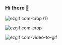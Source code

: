 ### Hi there 👋

<!--
**Amit506/Amit506** is a ✨ _special_ ✨ repository because its `README.md` (this file) appears on your GitHub profile.

Here are some ideas to get you started:

- 🔭 I’m currently working on ...
- 🌱 I’m currently learning ...
- 👯 I’m looking to collaborate on ...
- 🤔 I’m looking for help with ...
- 💬 Ask me about ...
- 📫 How to reach me: ...
- 😄 Pronouns: ...
- ⚡ Fun fact: ...
-->

![ezgif com-crop (1)](https://user-images.githubusercontent.com/65785786/108027117-a5b8a180-704f-11eb-8bc0-9089a05b9d07.gif)

![ezgif com-crop](https://user-images.githubusercontent.com/65785786/108027241-dc8eb780-704f-11eb-869a-b7b1594d33fa.gif)

![ezgif com-video-to-gif](https://user-images.githubusercontent.com/65785786/108027254-e31d2f00-704f-11eb-9031-b08cf86e71cc.gif)
